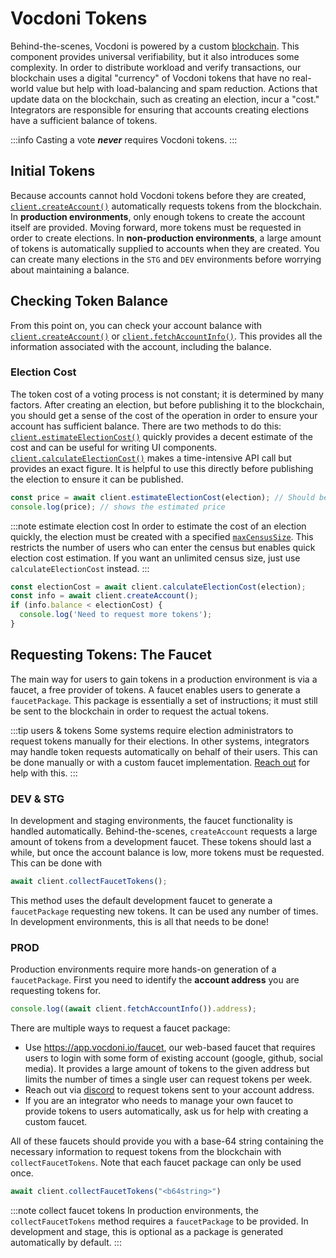 # Vocdoni Tokens

Behind-the-scenes, Vocdoni is powered by a custom [blockchain][blockchain]. This component provides universal verifiability, but it also introduces some complexity. In order to distribute workload and verify transactions, our blockchain uses a digital "currency" of Vocdoni tokens that have no real-world value but help with load-balancing and spam reduction. Actions that update data on the blockchain, such as creating an election, incur a "cost." Integrators are responsible for ensuring that accounts creating elections have a sufficient balance of tokens.

:::info 
Casting a vote ***never*** requires Vocdoni tokens.
:::


## Initial Tokens

Because accounts cannot hold Vocdoni tokens before they are created, [`client.createAccount()`][createAccount] automatically requests tokens from the blockchain. In **production environments**, only enough tokens to create the account itself are provided. Moving forward, more tokens must be requested in order to create elections.
In **non-production environments**, a large amount of tokens is automatically supplied to accounts when they are created. You can create many elections in the `STG` and `DEV` environments before worrying about maintaining a balance.

## Checking Token Balance

From this point on, you can check your account balance with [`client.createAccount()`][createAccount] or [`client.fetchAccountInfo()`][fetchAccountInfo]. This provides all the information associated with the account, including the balance.


### Election Cost

The token cost of a voting process is not constant; it is determined by many factors. After creating an election, but before publishing it to the blockchain, you should get a sense of the cost of the operation in order to ensure your account has sufficient balance. There are two methods to do this: [`client.estimateElectionCost()`][estimateElectionCost] quickly provides a decent estimate of the cost and can be useful for writing UI components. [`client.calculateElectionCost()`][calculateElectionCost] makes a time-intensive API call but provides an exact figure. It is helpful to use this directly before publishing the election to ensure it can be published.

~~~ts
const price = await client.estimateElectionCost(election); // Should be an UnpublishedElection with a maxCensusSize
console.log(price); // shows the estimated price
~~~

:::note estimate election cost
In order to estimate the cost of an election quickly, the election must be created with a specified [`maxCensusSize`][maxCensusSize]. This restricts the number of users who can enter the census but enables quick election cost estimation. If you want an unlimited census size, just use `calculateElectionCost` instead.
:::

~~~ts
const electionCost = await client.calculateElectionCost(election);
const info = await client.createAccount();
if (info.balance < electionCost) {
  console.log('Need to request more tokens');
}
~~~


## Requesting Tokens: The Faucet

The main way for users to gain tokens in a production environment is via a faucet, a free provider of tokens. A faucet enables users to generate a `faucetPackage`. This package is essentially a set of instructions; it must still be sent to the blockchain in order to request the actual tokens.

:::tip users & tokens
Some systems require election administrators to request tokens manually for their elections. In other systems, integrators may handle token requests automatically on behalf of their users. This can be done manually or with a custom faucet implementation. [Reach out](https://chat.vocdoni.io) for help with this.
:::

### DEV & STG

In development and staging environments, the faucet functionality is handled automatically. Behind-the-scenes, `createAccount` requests a large amount of tokens from a development faucet. These tokens should last a while, but once the account balance is low, more tokens must be requested. This can be done with 

~~~ts
await client.collectFaucetTokens();
~~~

This method uses the default development faucet to generate a `faucetPackage` requesting new tokens. It can be used any number of times. In development environments, this is all that needs to be done! 

### PROD
Production environments require more hands-on generation of a `faucetPackage`. First you need to identify the **account address** you are requesting tokens for. 

~~~ts
console.log((await client.fetchAccountInfo()).address);
~~~

There are multiple ways to request a faucet package:

- Use https://app.vocdoni.io/faucet, our web-based faucet that requires users to login with some form of existing account (google, github, social media). It provides a large amount of tokens to the given address but limits the number of times a single user can request tokens per week.
- Reach out via [discord](https://chat.vocdoni.io) to request tokens sent to your account address. 
- If you are an integrator who needs to manage your own faucet to provide tokens to users automatically, ask us for help with creating a custom faucet.

All of these faucets should provide you with a base-64 string containing the necessary information to request tokens from the blockchain with `collectFaucetTokens`. Note that each faucet package can only be used once.

~~~ts
await client.collectFaucetTokens("<b64string>")
~~~


:::note collect faucet tokens
In production environments, the `collectFaucetTokens` method requires a `faucetPackage` to be provided. In development and stage, this is optional as a package is generated automatically by default.
:::

[blockchain]: /protocol#11-the-blockchain
[contact]: https://chat.vocdoni.io
[createAccount]: /sdk/reference/classes/VocdoniSDKClient#createaccount
[fetchAccountInfo]: /sdk/reference/classes/VocdoniSDKClient#fetchaccount
[collectFaucetTokens]: /sdk/reference/classes/VocdoniSDKClient#collectfaucettokens
[estimateElectionCost]: /sdk/reference/classes/VocdoniSDKClient#estimateelectioncost
[calculateElectionCost]: /sdk/reference/classes/VocdoniSDKClient#calculateelectioncost
[zk-census-proof]: /protocol/anonymity/zk-census-proof
[chat]: https://chat.vocdoni.io
[blind-signatures]: /protocol/Census/off-chain-csp#blind-signatures
[ballot-protocol]: /protocol/ballot-protocol
[voting-types]: /sdk/integration-details/voting-types
[election-states]: /protocol#election-lifecycle-states
[generate-random-wallet]: /sdk/reference/classes/VocdoniSDKClient#generaterandomwallet
[generate-wallet-data]: /sdk/reference/classes/VocdoniSDKClient#generatewalletfromdata
[maxCensusSize]: /sdk/reference/interfaces/IElectionParameters#maxcensussize
[zk-census-proof]: /protocol/anonymity/zk-census-proof